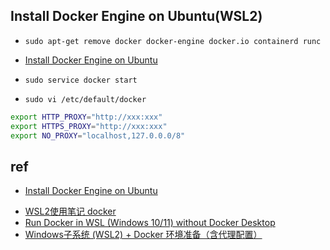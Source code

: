 ## Install Docker Engine on Ubuntu(WSL2)
<!-- Uninstall old versions -->
+ `sudo apt-get remove docker docker-engine docker.io containerd runc`

<!-- install docker engine -->
+ [Install Docker Engine on Ubuntu](https://docs.docker.com/engine/install/ubuntu/)

<!-- start docker daemon -->
+ `sudo service docker start`

<!-- proxy -->
+ `sudo vi /etc/default/docker`
```sh
export HTTP_PROXY="http://xxx:xxx"
export HTTPS_PROXY="http://xxx:xxx"
export NO_PROXY="localhost,127.0.0.0/8"
```


## ref
<!-- workable for WSL2 -->
+ [Install Docker Engine on Ubuntu](https://docs.docker.com/engine/install/ubuntu/)


<!-- others -->
+ [WSL2使用笔记 docker](https://blog.nediiii.com/wsl2-note/)
+ [Run Docker in WSL (Windows 10/11) without Docker Desktop](https://medium.com/geekculture/run-docker-in-windows-10-11-wsl-without-docker-desktop-a2a7eb90556d)
+ [Windows子系统 (WSL2) + Docker 环境准备（含代理配置）](https://blog.csdn.net/Kidand/article/details/119207728)
